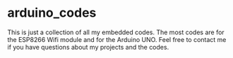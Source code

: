 # arduino_codes

This is just a collection of all my embedded codes.
The most codes are for the ESP8266 Wifi module and for the Arduino UNO.
Feel free to contact me if you have questions about my projects and the codes.
